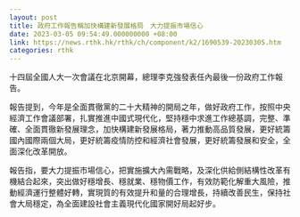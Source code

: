 ```yaml
---
layout: post
title: 政府工作報告稱加快構建新發展格局　大力提振市場信心
date: 2023-03-05 09:54:49.000000000 +08:00
link: https://news.rthk.hk/rthk/ch/component/k2/1690539-20230305.htm
categories: rthk
---
```


十四屆全國人大一次會議在北京開幕，總理李克強發表任內最後一份政府工作報告。

報告提到，今年是全面貫徹黨的二十大精神的開局之年，做好政府工作，按照中央經濟工作會議部署，扎實推進中國式現代化，堅持穩中求進工作總基調，完整、準確、全面貫徹新發展理念，加快構建新發展格局，著力推動高品質發展，更好統籌國內國際兩個大局，更好統籌疫情防控和經濟社會發展，更好統籌發展和安全，全面深化改革開放。

報告指，要大力提振市場信心，把實施擴大內需戰略，及深化供給側結構性改革有機結合起來，突出做好穩增長、穩就業、穩物價工作，有效防範化解重大風險，推動經濟運行整體好轉，實現質的有效提升和量的合理增長，持續改善民生，保持社會大局穩定，為全面建設社會主義現代化國家開好局起好步。

